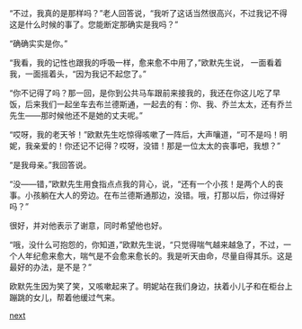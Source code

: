 
“不过，我真的是那样吗？”老人回答说，“我听了这话当然很高兴，不过我记不得这是什么时候的事了。您能断定那确实是我吗？”

“确确实实是你。”

“我看，我的记性也跟我的呼吸一样，愈来愈不中用了，”欧默先生说， 一面看着我，一面摇着头，“因为我记不起您了。”

“你不记得了吗？那一回，是你到公共马车跟前来接我的，我还在你这儿吃了早饭，后来我们一起坐车去布兰德斯通，一起去的有：你、我、乔兰太太，还有乔兰先生——那时候他还不是她的丈夫呢。”

“哎呀，我的老天爷！”欧默先生吃惊得咳嗽了一阵后，大声嚷道，“可不是吗！明妮，我亲爱的！你还记不记得？哎呀，没错！那是一位太太的丧事吧，我想？”

“是我母亲。”我回答说。

“没——错，”欧默先生用食指点点我的背心，说，“还有一个小孩！是两个人的丧事。小孩躺在大人的旁边。在布兰德斯通那边，没错。哦，打那以后，你过得好吗？”

很好，并对他表示了谢意，同时希望他也好。

“哦，没什么可抱怨的，你知道，”欧默先生说，“只觉得喘气越来越急了，不过，一个人年纪愈来愈大，喘气是不会愈来愈长的。我是听天由命，尽量自得其乐。这是最好的办法，是不是？”

欧默先生因为笑了笑，又咳嗽起来了。明妮站在我们身边，扶着小儿子和在柜台上蹦跳的女儿，帮着他缓过气来。

[next](page273.md)